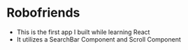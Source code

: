 # Robofriends

- This is the first app I built while learning React
- It utilizes a SearchBar Component and Scroll Component
